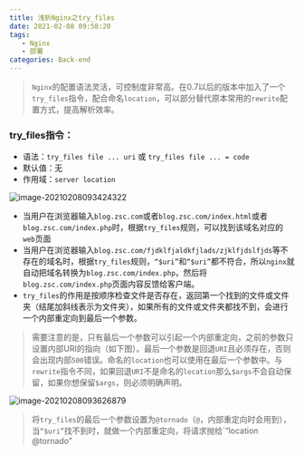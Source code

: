 ```yaml
---
title: 浅析Nginx之try_files
date: 2021-02-08 09:58:20
tags: 
   - Nginx
   - 部署
categories: Back-end
---
```


> `Nginx`的配置语法灵活，可控制度非常高。在0.7以后的版本中加入了一个`try_files`指令，配合命名`location`，可以部分替代原本常用的`rewrite`配置方式，提高解析效率。



### **try_files指令：**

- 语法：`try_files file ... uri` 或 `try_files file ... = code`
- 默认值：无
- 作用域：`server location`

![image-20210208093424322](https://img.poetries.top/static/images/image-20210208093424322.png)

- 当用户在浏览器输入`blog.zsc.com`或者`blog.zsc.com/index.html`或者`blog.zsc.com/index.php`时，根据`try_files`规则，可以找到该域名对应的`web`页面
- 当用户在浏览器输入`blog.zsc.com/fjdklfjaldkfjlads/zjklfjdslfjds`等不存在的域名时，根据`try_files`规则，`“$uri”`和`“$uri”`都不符合，所以`nginx`就自动把域名转换为`blog.zsc.com/index.php`，然后将`blog.zsc.com/index.php`页面内容反馈给客户端。
- `try_files`的作用是按顺序检查文件是否存在，返回第一个找到的文件或文件夹（结尾加斜线表示为文件夹），如果所有的文件或文件夹都找不到，会进行一个内部重定向到最后一个参数。

> 需要注意的是，只有最后一个参数可以引起一个内部重定向，之前的参数只设置内部URI的指向（如下图）。最后一个参数是回退`URI`且必须存在，否则会出现内部`500`错误。命名的`location`也可以使用在最后一个参数中。与`rewrite`指令不同，如果回退`URI`不是命名的`location`那么`$args`不会自动保留，如果你想保留`$args`，则必须明确声明。

![image-20210208093626879](https://img.poetries.top/static/images/image-20210208093626879.png)



> 将`try_files`的最后一个参数设置为`@tornado`（`@`，内部重定向时会用到），当`“$uri”`找不到时，就做一个内部重定向，将请求抛给`“location @tornado”
